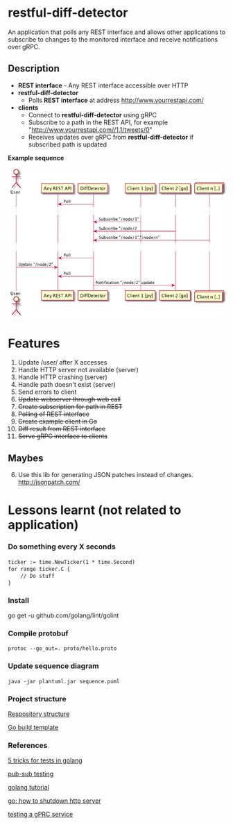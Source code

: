 # restful-diff-detector
An application that polls any REST interface and allows other applications to subscribe to changes to the monitored interface and receive notifications over gRPC.

## Description
- **REST interface** - Any REST interface accessible over HTTP
- **restful-diff-detector**
  - Polls **REST interface** at address http://www.yourrestapi.com/
- **clients**
  - Connect to **restful-diff-detector** using gRPC
  - Subscribe to a path in the REST API, for example "http://www.yourrestapi.com//1.1/tweets/0"
  - Receives updates over gRPC from **restful-diff-detector** if subscribed path is updated

**Example sequence**

![alt text](sequence.png "Example of sequence")

# Features
1. Update /user/ after X accesses
1. Handle HTTP server not available (server)
2. Handle HTTP crashing (server)
2. Handle path doesn't exist (server)
3. Send errors to client
3. ~~Update webserver through web call~~
4. ~~Create subscription for path in REST~~
1. ~~Polling of REST interface~~
5. ~~Create example client in Go~~
2. ~~Diff result from REST interface~~
1. ~~Serve gRPC interface to clients~~

## Maybes
6. Use this lib for generating JSON patches instead of changes. http://jsonpatch.com/

# Lessons learnt (not related to application)

### Do something every X seconds
```
ticker := time.NewTicker(1 * time.Second)
for range ticker.C {
    // Do stuff
}
```

### Install
go get -u github.com/golang/lint/golint

### Compile protobuf
```
protoc --go_out=. proto/hello.proto
```

### Update sequence diagram
```
java -jar plantuml.jar sequence.puml
```

### Project structure

[Respository structure](https://peter.bourgon.org/go-best-practices-2016/#repository-structure)

[Go build template](https://github.com/thockin/go-build-template)

### References
[5 tricks for tests in golang](https://medium.com/@matryer/5-simple-tips-and-tricks-for-writing-unit-tests-in-golang-619653f90742)

[pub-sub testing](https://github.com/cskr/pubsub/blob/master/pubsub_test.go)

[golang tutorial](https://tour.golang.org/)

[go: how to shutdown http server](https://stackoverflow.com/questions/39320025/how-to-stop-http-listenandserve)

[testing a gPRC service](https://stackoverflow.com/questions/42102496/testing-a-grpc-service)


